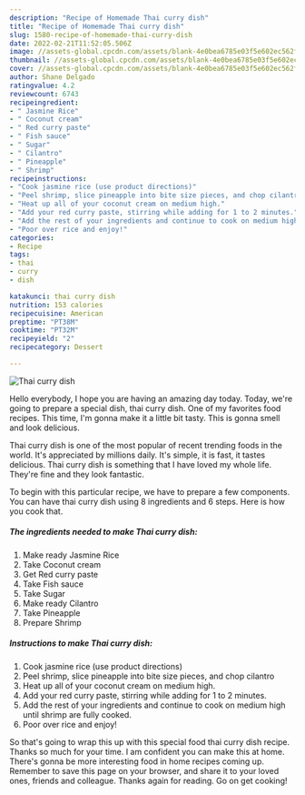 ```yaml
---
description: "Recipe of Homemade Thai curry dish"
title: "Recipe of Homemade Thai curry dish"
slug: 1580-recipe-of-homemade-thai-curry-dish
date: 2022-02-21T11:52:05.506Z
image: //assets-global.cpcdn.com/assets/blank-4e0bea6785e03f5e602ec562f230caae08da540cada707380b4fe1bbebba43da.png
thumbnail: //assets-global.cpcdn.com/assets/blank-4e0bea6785e03f5e602ec562f230caae08da540cada707380b4fe1bbebba43da.png
cover: //assets-global.cpcdn.com/assets/blank-4e0bea6785e03f5e602ec562f230caae08da540cada707380b4fe1bbebba43da.png
author: Shane Delgado
ratingvalue: 4.2
reviewcount: 6743
recipeingredient:
- " Jasmine Rice"
- " Coconut cream"
- " Red curry paste"
- " Fish sauce"
- " Sugar"
- " Cilantro"
- " Pineapple"
- " Shrimp"
recipeinstructions:
- "Cook jasmine rice (use product directions)"
- "Peel shrimp, slice pineapple into bite size pieces, and chop cilantro"
- "Heat up all of your coconut cream on medium high."
- "Add your red curry paste, stirring while adding for 1 to 2 minutes."
- "Add the rest of your ingredients and continue to cook on medium high until shrimp are fully cooked."
- "Poor over rice and enjoy!"
categories:
- Recipe
tags:
- thai
- curry
- dish

katakunci: thai curry dish 
nutrition: 153 calories
recipecuisine: American
preptime: "PT38M"
cooktime: "PT32M"
recipeyield: "2"
recipecategory: Dessert

---
```



![Thai curry dish](//assets-global.cpcdn.com/assets/blank-4e0bea6785e03f5e602ec562f230caae08da540cada707380b4fe1bbebba43da.png)

Hello everybody, I hope you are having an amazing day today. Today, we're going to prepare a special dish, thai curry dish. One of my favorites food recipes. This time, I'm gonna make it a little bit tasty. This is gonna smell and look delicious.

Thai curry dish is one of the most popular of recent trending foods in the world. It's appreciated by millions daily. It's simple, it is fast, it tastes delicious. Thai curry dish is something that I have loved my whole life. They're fine and they look fantastic.




To begin with this particular recipe, we have to prepare a few components. You can have thai curry dish using 8 ingredients and 6 steps. Here is how you cook that.

<!--inarticleads1-->

##### The ingredients needed to make Thai curry dish:

1. Make ready  Jasmine Rice
1. Take  Coconut cream
1. Get  Red curry paste
1. Take  Fish sauce
1. Take  Sugar
1. Make ready  Cilantro
1. Take  Pineapple
1. Prepare  Shrimp




<!--inarticleads2-->

##### Instructions to make Thai curry dish:

1. Cook jasmine rice (use product directions)
1. Peel shrimp, slice pineapple into bite size pieces, and chop cilantro
1. Heat up all of your coconut cream on medium high.
1. Add your red curry paste, stirring while adding for 1 to 2 minutes.
1. Add the rest of your ingredients and continue to cook on medium high until shrimp are fully cooked.
1. Poor over rice and enjoy!




So that's going to wrap this up with this special food thai curry dish recipe. Thanks so much for your time. I am confident you can make this at home. There's gonna be more interesting food in home recipes coming up. Remember to save this page on your browser, and share it to your loved ones, friends and colleague. Thanks again for reading. Go on get cooking!
